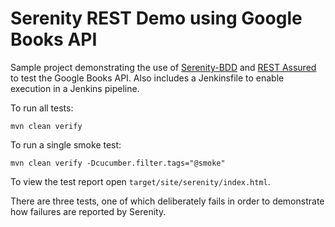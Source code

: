 # Serenity REST Demo using Google Books API

Sample project demonstrating the use of [Serenity-BDD](https://serenity-bdd.info/) and [REST Assured](https://rest-assured.io/) to test the Google Books API.
Also includes a Jenkinsfile to enable execution in a Jenkins pipeline.

To run all tests:
```
mvn clean verify
```

To run a single smoke test:
```
mvn clean verify -Dcucumber.filter.tags="@smoke"
```

To view the test report open `target/site/serenity/index.html`.

There are three tests, one of which deliberately fails in order to demonstrate how failures are reported by Serenity.
